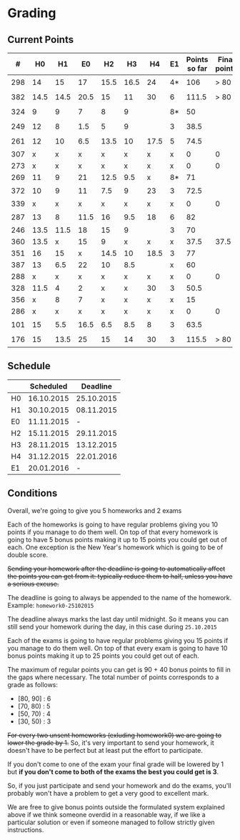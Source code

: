 # Grading

## Current Points

|   #   |  H0  |  H1  |  E0  |  H2  |  H3  |  H4  |  E1  | Points so far | Final points | Bonus | Final grade |
|-------|------|------|------|------|------|------|------|---------------|--------------|-------|-------------|
|  298  |  14  | 15   | 17   | 15.5 | 16.5 | 24   |  4*  | 106           | > 80         | :star:| 6           |
|  382  | 14.5 | 14.5 | 20.5 | 15   | 11   | 30   |  6   | 111.5         | > 80         | :star:| 6           |
|  324  |  9   | 9    | 7    | 8    | 9    |      |  8*  | 50            |              | :+1:  |             |
|  249  |  12  | 8    | 1.5  | 5    | 9    |      |  3   | 38.5          |              | :+1:  |             |
|  261  |  12  | 10   | 6.5  | 13.5 | 10   | 17.5 |  5   | 74.5          |              | :+1:  |             |
|  307  |  x   | x    | x    | x    | x    | x    |  x   | 0             | 0            |       | 2           |
|  273  |  x   | x    | x    | x    | x    | x    |  x   | 0             | 0            |       | 2           |
|  269  |  11  | 9    | 21   | 12.5 | 9.5  | x    |  8*  | 71            |              |       |             |
|  372  |  10  | 9    | 11   | 7.5  | 9    | 23   |  3   | 72.5          |              | :+1:  |             |
|  339  |  x   | x    | x    | x    | x    | x    |  x   | 0             | 0            |       | 2           |
|  287  |  13  | 8    | 11.5 | 16   | 9.5  | 18   |  6   | 82            |              | :+1:  |             |
|  246  | 13.5 | 11.5 | 18   | 15   | 9    |      |  3   | 70            |              | :clap:|             |
|  360  | 13.5 | x    | 15   | 9    | x    | x    |  x   | 37.5          | 37.5         |       | 3           |
|  351  |  16  | 15   | x    | 14.5 | 10   | 18.5 |  3   | 77            |              |       |             |
|  387  |  13  | 6.5  | 22   | 10   | 8.5  |      |  x   | 60            |              |       |             |
|  288  |  x   | x    | x    | x    | x    | x    |  x   | 0             | 0            |       | 2           |
|  328  | 11.5 | 4    | 2    | x    | x    | 30   |  3   | 50.5          |              |       |             |
|  356  |  x   | 8    | 7    | x    | x    | x    |  x   | 15            |              |       |             |
|  286  |  x   | x    | x    | x    | x    | x    |  x   | 0             | 0            |       | 2           |
|  101  |  15  | 5.5  | 16.5 | 6.5  | 8.5  | 8    |  3   | 63.5          |              | :+1:  |             |
|  176  |  15  | 13.5 | 25   | 15   | 14   | 30   |  3   | 115.5         | > 80         | :star:| 6           |

## Schedule

|    | Scheduled  | Deadline   |
|----|------------|------------|
| H0 | 16.10.2015 | 25.10.2015 |
| H1 | 30.10.2015 | 08.11.2015 |
| E0 |        11.11.2015   | - |
| H2 | 15.11.2015 | 29.11.2015 |
| H3 | 28.11.2015 | 13.12.2015 |
| H4 | 31.12.2015 | 22.01.2016 |
| E1 |        20.01.2016   | - |

## Conditions

Overall, we're going to give you 5 homeworks and 2 exams

Each of the homeworks is going to have regular problems
giving you 10 points if you manage to do them well.
On top of that every homework is going to have 5 bonus
points making it up to 15 points you could get out of
each.
One exception is the New Year's homework which is going
to be of double score.

~~Sending your homework after the deadline is going to
automatically affect the points you can get from it:
typically reduce them to half, unless you have a serious
excuse.~~

The deadline is going to always be appended to the name of 
the homework.
Example: `homework0-25102015`

The deadline always marks the last day until midnight. So
it means you can still send your homework during the day,
in this case during `25.10.2015`

Each of the exams is going to have regular problems
giving you 15 points if you manage to do them well.
On top of that every exam is going to have 10 bonus
points making it up to 25 points you could get out of
each.

The maximum of regular points you can get is 90 + 40 
bonus points to fill in the gaps where necessary. The 
total number of points corresponds to a grade as follows:
- [80, 90] : 6
- [70, 80) : 5
- [50, 70) : 4 
- [30, 50) : 3

~~For every two unsent homeworks (exluding homework0) we are
going to lower the grade by 1.~~ So, it's very important to
send your homework, it doesn't have to be perfect but at
least put the effort to participate.

If you don't come to one of the exam your final grade will
be lowered by 1 but **if you don't come to both of the exams
the best you could get is 3**.

So, if you just participate and send your homework and do 
the exams, you'll probably won't have a problem to get a
very good to excellent mark.

We are free to give bonus points outside the formulated
system explained above if we think someone overdid in a
reasonable way, if we like a particular solution or even 
if someone managed to follow strictly given instructions.

